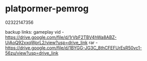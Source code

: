 # platpormer-pemrog
02322147356

backup links:
gameplay vid - https://drive.google.com/file/d/1rVbF2TBV4hWa8ABZ-UjAoQ92xxqWprL2/view?usp=drive_link
rar - https://drive.google.com/file/d/1BYGG-JG3C_8thCFEFUrEsR50vc1-56zu/view?usp=drive_link
